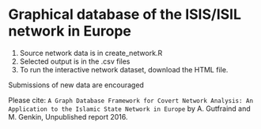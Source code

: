 # Graphical database of the ISIS/ISIL network in Europe

1. Source network data is in create_network.R
2. Selected output is in the .csv files
3. To run the interactive network dataset, download the HTML file.

Submissions of new data are encouraged

Please cite:
```A Graph Database Framework for Covert Network Analysis: An Application to the Islamic State Network in Europe``` 
by A. Gutfraind and M. Genkin, Unpublished report 2016.  
